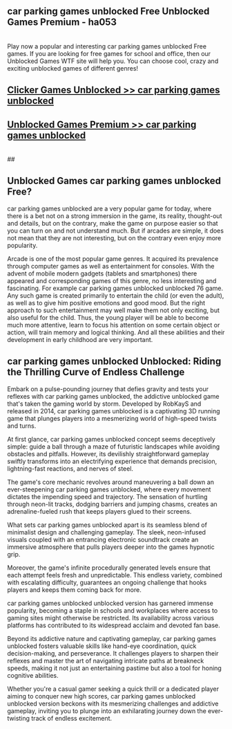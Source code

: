 ## car parking games unblocked Free Unblocked Games Premium - ha053 <br>
<br>
Play now a popular and interesting car parking games unblocked Free games. If you are looking for free games for school and office, then our Unblocked Games WTF site will help you. You can choose cool, crazy and exciting unblocked games of different genres!


##  [Clicker Games Unblocked >> car parking games unblocked](http://freeplayer.one?title=car_parking_games_unblocked&ref=05)

##  [Unblocked Games Premium >> car parking games unblocked](http://freeplayer.one?title=car_parking_games_unblocked&ref=05)
  <br>
  ##



## Unblocked Games car parking games unblocked Free?

car parking games unblocked are a very popular game for today, where there is a bet not on a strong immersion in the game, its reality, thought-out and details, but on the contrary, make the game on purpose easier so that you can turn on and not understand much. But if arcades are simple, it does not mean that they are not interesting, but on the contrary even enjoy more popularity.

Arcade is one of the most popular game genres. It acquired its prevalence through computer games as well as entertainment for consoles. With the advent of mobile modern gadgets (tablets and smartphones) there appeared and corresponding games of this genre, no less interesting and fascinating. For example car parking games unblocked unblocked 76 game. Any such game is created primarily to entertain the child (or even the adult), as well as to give him positive emotions and good mood. But the right approach to such entertainment may well make them not only exciting, but also useful for the child. Thus, the young player will be able to become much more attentive, learn to focus his attention on some certain object or action, will train memory and logical thinking. And all these abilities and their development in early childhood are very important.

##  car parking games unblocked Unblocked: Riding the Thrilling Curve of Endless Challenge

Embark on a pulse-pounding journey that defies gravity and tests your reflexes with car parking games unblocked, the addictive unblocked game that's taken the gaming world by storm. Developed by RobKayS and released in 2014, car parking games unblocked is a captivating 3D running game that plunges players into a mesmerizing world of high-speed twists and turns.

At first glance, car parking games unblocked concept seems deceptively simple: guide a ball through a maze of futuristic landscapes while avoiding obstacles and pitfalls. However, its devilishly straightforward gameplay swiftly transforms into an electrifying experience that demands precision, lightning-fast reactions, and nerves of steel.

The game's core mechanic revolves around maneuvering a ball down an ever-steepening car parking games unblocked, where every movement dictates the impending speed and trajectory. The sensation of hurtling through neon-lit tracks, dodging barriers and jumping chasms, creates an adrenaline-fueled rush that keeps players glued to their screens.

What sets car parking games unblocked apart is its seamless blend of minimalist design and challenging gameplay. The sleek, neon-infused visuals coupled with an entrancing electronic soundtrack create an immersive atmosphere that pulls players deeper into the games hypnotic grip.

Moreover, the game's infinite procedurally generated levels ensure that each attempt feels fresh and unpredictable. This endless variety, combined with escalating difficulty, guarantees an ongoing challenge that hooks players and keeps them coming back for more.

car parking games unblocked unblocked version has garnered immense popularity, becoming a staple in schools and workplaces where access to gaming sites might otherwise be restricted. Its availability across various platforms has contributed to its widespread acclaim and devoted fan base.

Beyond its addictive nature and captivating gameplay, car parking games unblocked fosters valuable skills like hand-eye coordination, quick decision-making, and perseverance. It challenges players to sharpen their reflexes and master the art of navigating intricate paths at breakneck speeds, making it not just an entertaining pastime but also a tool for honing cognitive abilities.

Whether you're a casual gamer seeking a quick thrill or a dedicated player aiming to conquer new high scores, car parking games unblocked unblocked version beckons with its mesmerizing challenges and addictive gameplay, inviting you to plunge into an exhilarating journey down the ever-twisting track of endless excitement.